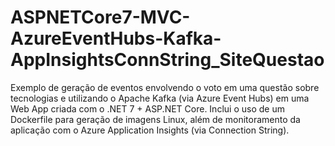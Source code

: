 # ASPNETCore7-MVC-AzureEventHubs-Kafka-AppInsightsConnString_SiteQuestao
Exemplo de geração de eventos envolvendo o voto em uma questão sobre tecnologias e utilizando o Apache Kafka (via Azure Event Hubs) em uma Web App criada com o .NET 7 + ASP.NET Core. Inclui o uso de um Dockerfile para geração de imagens Linux, além de monitoramento da aplicação com o Azure Application Insights (via Connection String).
